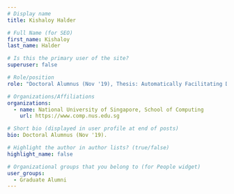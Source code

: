 ```yaml
---
# Display name
title: Kishaloy Halder

# Full Name (for SEO) 
first_name: Kishaloy
last_name: Halder

# Is this the primary user of the site?
superuser: false

# Role/position
role: "Doctoral Alumnus (Nov '19), Thesis: Automatically Facilitating Discussion in Online Forums"

# Organizations/Affiliations
organizations:
  - name: National University of Singapore, School of Computing
    url: https://www.comp.nus.edu.sg

# Short bio (displayed in user profile at end of posts)
bio: Doctoral Alumnus (Nov '19). 

# Highlight the author in author lists? (true/false)
highlight_name: false

# Organizational groups that you belong to (for People widget)
user_groups:
  - Graduate Alumni
---
```

